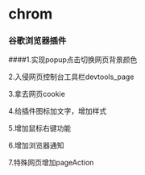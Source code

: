 # chrom
### 谷歌浏览器插件

####1.实现popup点击切换网页背景颜色

2.入侵网页控制台工具栏devtools_page

3.拿去网页cookie

4.给插件图标加文字，增加样式

5.增加鼠标右键功能

6.增加浏览器通知

7.特殊网页增加pageAction
